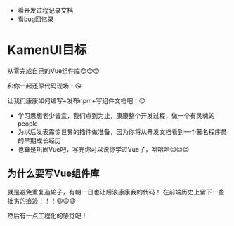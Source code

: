 <!--
 * @Author: 41
 * @Date: 2022-05-02 20:27:48
 * @LastEditors: 41
 * @LastEditTime: 2022-05-03 09:37:16
 * @Description: 
-->
- 看开发过程记录文档
- 看bug回忆录

# KamenUI目标
从零完成自己的Vue组件库:blush::blush::blush:

和你一起还原代码现场！:kissing_heart:

让我们康康如何编写+发布npm+写组件文档吧！:heart_eyes:

- 学习思想老少皆宜，我们点到为止，康康整个开发过程，做一个有灵魂的people
- 为以后发表震惊世界的插件做准备，因为你将从开发文档看到一个著名程序员的早期成长经历
- 也算是巩固Vue吧，写完你可以说你学过Vue了，哈哈哈:wink::wink::wink:

## 为什么要写Vue组件库
就是避免重复造轮子，有朝一日也让后浪康康我的代码！
在前端历史上留下一些拙劣的痕迹！！！:wink::wink::wink:

然后有一点工程化的感觉吧！
